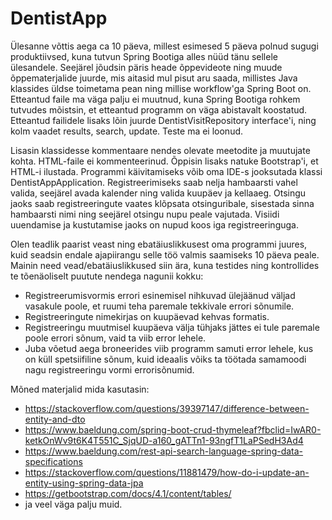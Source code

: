 # DentistApp

Ülesanne võttis aega ca 10 päeva, millest esimesed 5 päeva polnud sugugi produktiivsed, kuna tutvun Spring Bootiga alles nüüd tänu sellele ülesandele. Seejärel jõudsin päris heade õppevideote ning muude õppematerjalide juurde, mis aitasid mul pisut aru saada, millistes Java klassides üldse toimetama pean ning millise workflow'ga Spring Boot on. Etteantud faile ma väga palju ei muutnud, kuna Spring Bootiga rohkem tutvudes mõistsin, et etteantud programm on väga abistavalt koostatud. Etteantud failidele lisaks lõin juurde DentistVisitRepository interface'i, ning kolm vaadet results, search, update. Teste ma ei loonud. 

Lisasin klassidesse kommentaare nendes olevate meetodite ja muutujate kohta. HTML-faile ei kommenteerinud. Õppisin lisaks natuke Bootstrap'i, et HTML-i ilustada. Programmi käivitamiseks võib oma IDE-s jooksutada klassi DentistAppApplication. Registreerimiseks saab nelja hambaarsti vahel valida, seejärel avada kalender ning valida kuupäev ja kellaaeg. Otsingu jaoks saab registreeringute vaates klõpsata otsinguribale, sisestada sinna hambaarsti nimi ning seejärel otsingu nupu peale vajutada. Visiidi uuendamise ja kustutamise jaoks on nupud koos iga registreeringuga.

Olen teadlik paarist veast ning ebatäiuslikkusest oma programmi juures, kuid seadsin endale ajapiirangu selle töö valmis saamiseks 10 päeva peale. Mainin need vead/ebatäiuslikkused siin ära, kuna testides ning kontrollides te tõenäoliselt puutute nendega nagunii kokku:
- Registreerumisvormis errori esinemisel nihkuvad ülejäänud väljad vasakule poole, et ruumi teha paremale tekkivale errori sõnumile.
- Registreeringute nimekirjas on kuupäevad kehvas formatis.
- Registreeringu muutmisel kuupäeva välja tühjaks jättes ei tule paremale poole errori sõnum, vaid ta viib error lehele.
- Juba võetud aega broneerides viib programm samuti error lehele, kus on küll spetsiifiline sõnum, kuid ideaalis võiks ta töötada samamoodi nagu registreeringu vormi errorisõnumid.

Mõned materjalid mida kasutasin: 
- https://stackoverflow.com/questions/39397147/difference-between-entity-and-dto
- https://www.baeldung.com/spring-boot-crud-thymeleaf?fbclid=IwAR0-ketkOnWv9t6K4T551C_SjqUD-a160_gATTn1-93ngfT1LaPSedH3Ad4
- https://www.baeldung.com/rest-api-search-language-spring-data-specifications
- https://stackoverflow.com/questions/11881479/how-do-i-update-an-entity-using-spring-data-jpa
- https://getbootstrap.com/docs/4.1/content/tables/
- ja veel väga palju muid.
